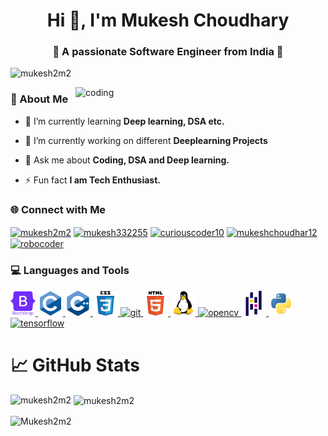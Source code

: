 <h1 align="center">Hi 👋, I'm Mukesh Choudhary</h1>
<h3 align="center">💫 A passionate Software Engineer from India 💫</h3>


<p align="left"> <img src="https://komarev.com/ghpvc/?username=mukesh2m2&label=Profile%20views&color=0e75b6&style=flat" alt="mukesh2m2" /> </p>

<img align="right" alt="coding" width="400" src="https://codebulletin.github.io/MyPortfolio/assets/gif/coding.3272fa9c861c718b769a..gif">


### 🙋 About Me

- 🌱 I’m currently learning **Deep learning, DSA etc.**
  
- 🔭 I’m currently working on different **Deeplearning Projects**

- 💬 Ask me about **Coding, DSA and Deep learning.**

- ⚡ Fun fact **I am Tech Enthusiast.**

<h3 align="left"> 🌐 Connect with Me</h3>
<p align="left">
<a href="https://linkedin.com/in/mukesh2m2" target="blank"><img align="center" src="https://raw.githubusercontent.com/rahuldkjain/github-profile-readme-generator/master/src/images/icons/Social/linked-in-alt.svg" alt="mukesh2m2" height="30" width="40" /></a>
<a href="https://kaggle.com/mukesh332255" target="blank"><img align="center" src="https://raw.githubusercontent.com/rahuldkjain/github-profile-readme-generator/master/src/images/icons/Social/kaggle.svg" alt="mukesh332255" height="30" width="40" /></a>
<a href="https://www.codechef.com/users/curiouscoder10" target="blank"><img align="center" src="https://cdn.jsdelivr.net/npm/simple-icons@3.1.0/icons/codechef.svg" alt="curiouscoder10" height="30" width="40" /></a>
<a href="https://www.hackerrank.com/mukeshchoudhar12" target="blank"><img align="center" src="https://raw.githubusercontent.com/rahuldkjain/github-profile-readme-generator/master/src/images/icons/Social/hackerrank.svg" alt="mukeshchoudhar12" height="30" width="40" /></a>
<a href="https://codeforces.com/profile/robocoder" target="blank"><img align="center" src="https://raw.githubusercontent.com/rahuldkjain/github-profile-readme-generator/master/src/images/icons/Social/codeforces.svg" alt="robocoder" height="30" width="40" /></a>
</p>

<h3 align="left"> 💻 Languages and Tools</h3>
<p align="left"> <a href="https://getbootstrap.com" target="_blank" rel="noreferrer"> <img src="https://raw.githubusercontent.com/devicons/devicon/master/icons/bootstrap/bootstrap-plain-wordmark.svg" alt="bootstrap" width="40" height="40"/> </a> <a href="https://www.cprogramming.com/" target="_blank" rel="noreferrer"> <img src="https://raw.githubusercontent.com/devicons/devicon/master/icons/c/c-original.svg" alt="c" width="40" height="40"/> </a> <a href="https://www.w3schools.com/cpp/" target="_blank" rel="noreferrer"> <img src="https://raw.githubusercontent.com/devicons/devicon/master/icons/cplusplus/cplusplus-original.svg" alt="cplusplus" width="40" height="40"/> </a> <a href="https://www.w3schools.com/css/" target="_blank" rel="noreferrer"> <img src="https://raw.githubusercontent.com/devicons/devicon/master/icons/css3/css3-original-wordmark.svg" alt="css3" width="40" height="40"/> </a> <a href="https://git-scm.com/" target="_blank" rel="noreferrer"> <img src="https://www.vectorlogo.zone/logos/git-scm/git-scm-icon.svg" alt="git" width="40" height="40"/> </a> <a href="https://www.w3.org/html/" target="_blank" rel="noreferrer"> <img src="https://raw.githubusercontent.com/devicons/devicon/master/icons/html5/html5-original-wordmark.svg" alt="html5" width="40" height="40"/> </a> <a href="https://www.linux.org/" target="_blank" rel="noreferrer"> <img src="https://raw.githubusercontent.com/devicons/devicon/master/icons/linux/linux-original.svg" alt="linux" width="40" height="40"/> </a> <a href="https://opencv.org/" target="_blank" rel="noreferrer"> <img src="https://www.vectorlogo.zone/logos/opencv/opencv-icon.svg" alt="opencv" width="40" height="40"/> </a> <a href="https://pandas.pydata.org/" target="_blank" rel="noreferrer"> <img src="https://raw.githubusercontent.com/devicons/devicon/2ae2a900d2f041da66e950e4d48052658d850630/icons/pandas/pandas-original.svg" alt="pandas" width="40" height="40"/> </a> <a href="https://www.python.org" target="_blank" rel="noreferrer"> <img src="https://raw.githubusercontent.com/devicons/devicon/master/icons/python/python-original.svg" alt="python" width="40" height="40"/> </a> <a href="https://www.tensorflow.org" target="_blank" rel="noreferrer"> <img src="https://www.vectorlogo.zone/logos/tensorflow/tensorflow-icon.svg" alt="tensorflow" width="40" height="40"/> </a> </p>

# 📈 GitHub Stats

<p><img align="left" src="https://github-readme-stats.vercel.app/api/top-langs?username=Mukesh2m2&show_icons=true&locale=en&layout=compact" alt="mukesh2m2" /></p>

<p>&nbsp;<img align="center" src="https://github-readme-stats.vercel.app/api?username=mukesh2m2&show_icons=true&locale=en" alt="mukesh2m2" /></p>

<p><img align="center" src="https://github-readme-streak-stats.herokuapp.com/?user=Mukesh2m2&" alt="Mukesh2m2" /></p>

